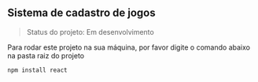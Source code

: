 ## Sistema de cadastro de jogos

> Status do projeto: Em desenvolvimento

Para rodar este projeto na sua máquina, por favor digite o comando abaixo na pasta raiz do projeto

```
npm install react
```
